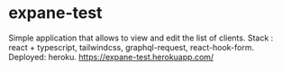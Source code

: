 # expane-test

Simple application that allows to view and edit the list of clients.
Stack : react + typescript, tailwindcss, graphql-request, react-hook-form.
Deployed: heroku. https://expane-test.herokuapp.com/
